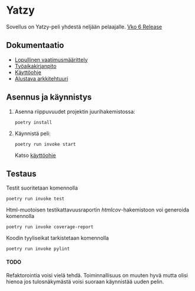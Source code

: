 # Yatzy

Sovellus on Yatzy-peli yhdestä neljään pelaajalle.
[Vko 6 Release](https://github.com/theJSZ/ot-harjoitustyo/releases/tag/viikko6)

## Dokumentaatio
- [Lopullinen vaatimusmäärittely](./dokumentaatio/vaatimusmaarittely.md)
- [Työaikakirjanpito](./dokumentaatio/tuntikirjanpito.md)
- [Käyttöohje](./dokumentaatio/kayttoohje.md)
- [Alustava arkkitehtuuri](./dokumentaatio/arkkitehtuuri.md)

## Asennus ja käynnistys
1. Asenna riippuvuudet projektin juurihakemistossa:  

       poetry install


2. Käynnistä peli:

       poetry run invoke start

    Katso [käyttöohje](./dokumentaatio/kayttoohje.md)

## Testaus
Testit suoritetaan komennolla

    poetry run invoke test


Html-muotoisen testikattavuusraportin <i>htmlcov</i>-hakemistoon voi generoida komennolla


    poetry run invoke coverage-report


Koodin tyyliseikat tarkistetaan komennolla


    poetry run invoke pylint

#### TODO
Refaktorointia voisi vielä tehdä. Toiminnallisuus on muuten hyvä mutta olisi hienoa jos tulosnäkymästä voisi suoraan käynnistää uuden pelin.
